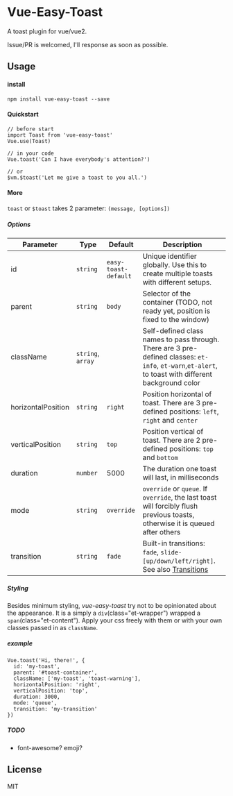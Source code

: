 # Vue-Easy-Toast

A toast plugin for vue/vue2.

Issue/PR is welcomed, I'll response as soon as possible.

## Usage

#### install
`npm install vue-easy-toast --save`

#### Quickstart
```
// before start
import Toast from 'vue-easy-toast'
Vue.use(Toast)

// in your code
Vue.toast('Can I have everybody's attention?')

// or
$vm.$toast('Let me give a toast to you all.')
```

#### More

`toast` or `$toast` takes 2 parameter: `(message, [options])`

##### Options

Parameter | Type |Default| Description
--------- | ---- | ------|-----------
id | `string` | `easy-toast-default` | Unique identifier globally. Use this to create multiple toasts with different setups.
parent | `string`| `body` | Selector of the container (TODO, not ready yet, position is fixed to the window)
className | `string`, `array` | | Self-defined class names to pass through. There are 3 pre-defined classes: `et-info`, `et-warn`,`et-alert`, to toast with different background color
horizontalPosition | `string` | `right` | Position horizontal of toast. There are 3 pre-defined positions: `left`, `right` and `center`
verticalPosition | `string` | `top` | Position vertical of toast. There are 2 pre-defined positions: `top` and `bottom`
duration | `number` | 5000 | The duration one toast will last, in milliseconds
mode | `string` | `override` | `override` or `queue`. If `override`, the last toast will forcibly flush previous toasts, otherwise it is queued after others
transition | `string` | `fade` | Built-in transitions: `fade`, `slide-[up/down/left/right]`. See also [Transitions](http://v1.vuejs.org/guide/transitions.html)

##### Styling

Besides minimum styling, *vue-easy-toast* try not to be opinionated about the appearance. It is a simply a `div`(class="et-wrapper") wrapped a `span`(class="et-content"). Apply your css freely with them or with your own classes passed in as `className`.  

##### example
```
Vue.toast('Hi, there!', {
  id: 'my-toast',
  parent: '#toast-container',
  className: ['my-toast', 'toast-warning'],
  horizontalPosition: 'right',
  verticalPosition: 'top',
  duration: 3000,
  mode: 'queue',
  transition: 'my-transition'
})
```

##### TODO
*  font-awesome? emoji?

## License
MIT
